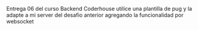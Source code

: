 Entrega 06 del curso Backend Coderhouse
utilice una plantilla de pug y la adapte a mi server del desafio anterior agregando la funcionalidad por websocket